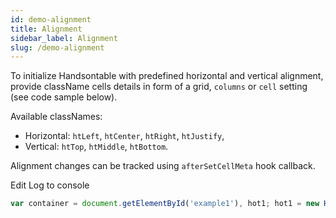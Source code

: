 ```yaml
---
id: demo-alignment
title: Alignment
sidebar_label: Alignment
slug: /demo-alignment
---
```


To initialize Handsontable with predefined horizontal and vertical alignment, provide className cells details in form of a grid, `columns` or `cell` setting (see code sample below).

Available classNames:

*   Horizontal: `htLeft`, `htCenter`, `htRight`, `htJustify`,
*   Vertical: `htTop`, `htMiddle`, `htBottom`.

Alignment changes can be tracked using `afterSetCellMeta` hook callback.

Edit Log to console
```js
var container = document.getElementById('example1'), hot1; hot1 = new Handsontable(container, { data: Handsontable.helper.createSpreadsheetData(100, 18), colWidths: 100, rowHeaders: true, colHeaders: true, contextMenu: true, mergeCells: \[ {row: 1, col: 1, rowspan: 3, colspan: 3}, {row: 3, col: 4, rowspan: 2, colspan: 2} \], className: "htCenter", cell: \[ {row: 0, col: 0, className: "htRight"}, {row: 1, col: 1, className: "htLeft htMiddle"}, {row: 3, col: 4, className: "htLeft htBottom"} \], afterSetCellMeta: function (row, col, key, val) { console.log("cell meta changed", row, col, key, val); } });
```

